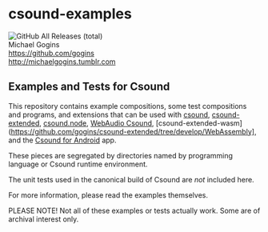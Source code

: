 # csound-examples
![GitHub All Releases (total)](https://img.shields.io/github/downloads/gogins/csound-examples/total.svg)<br>
Michael Gogins<br>
https://github.com/gogins<br>
http://michaelgogins.tumblr.com

## Examples and Tests for Csound

This repository contains example compositions, some test compositions and 
programs, and extensions that can be used with [csound](https://github.com/csound/csound), 
[csound-extended](https://github.com/gogins/csound-extended), 
[csound.node](https://github.com/gogins/csound-extended/tree/develop/csound.node), 
[WebAudio Csound](https://github.com/csound/csound/tree/develop/Emscripten),
[csound-extended-wasm](https://github.com/gogins/csound-extended/tree/develop/WebAssembly], 
and the [Csound for Android](https://github.com/gogins/csound-android) app.

These pieces are segregated by directories named by programming language or 
Csound runtime environment.

The unit tests used in the canonical build of Csound are _not_ included here.

For more information, please read the examples themselves.

PLEASE NOTE! Not all of these examples or tests actually work. Some are of 
archival interest only.

